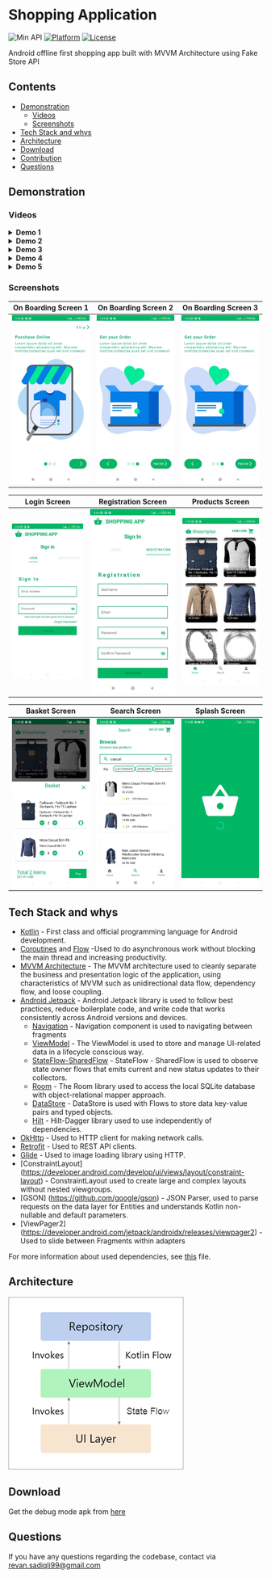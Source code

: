 # Shopping Application

![Min API](https://img.shields.io/badge/API-21%2B-orange.svg?style=flat)
[![Platform](https://img.shields.io/badge/platform-Android-green.svg)](http://developer.android.com/index.html)
[![License](https://img.shields.io/badge/License-MIT-blue.svg)](https://opensource.org/licenses/MIT)

Android offline first shopping app built with MVVM Architecture using Fake Store API


## Contents
* [Demonstration](#demonstration)
  * [Videos](#videos)
  * [Screenshots](#screenshots)
* [Tech Stack and whys](#tech-stack)
* [Architecture](#architecture)
* [Download](#download)
* [Contribution](#contribution)
* [Questions](#questions)


## Demonstration
	
### Videos

<details>
<summary><b>Demo 1</b></summary>
</p>
<video src='https://github.com/RavanSA/ShoppingApp/blob/master/demo/demo_1.mp4' width=180/>

</details>

<details>
<summary><b>Demo 2</b></summary>
</p>
<video src='https://github.com/RavanSA/ShoppingApp/blob/master/demo/demo_2.mp4' width=180/>
</details>

<details>
<summary><b>Demo 3</b></summary>
</p>
<video src='https://github.com/RavanSA/ShoppingApp/blob/master/demo/demo_3.mp4' width=180/>
</details>

<details>
<summary><b>Demo 4</b></summary>
</p>
<video src='https://github.com/RavanSA/ShoppingApp/blob/master/demo/demo_4.mp4' width=180/>
</details>

<details>
<summary><b>Demo 5</b></summary>
</p>
<video src='https://github.com/RavanSA/ShoppingApp/blob/master/demo/demo_5.mp4' width=180/>
</details>

### Screenshots

On Boarding Screen 1       | On Boarding Screen 2      | On Boarding Screen 3 
:-------------------------:|:-------------------------:|:-------------------------:
<img src="https://github.com/RavanSA/ShoppingApp/blob/master/preview_screen/onboarding_1.jpg"/>            |  <img src="https://github.com/RavanSA/ShoppingApp/blob/master/preview_screen/onboarding_3.jpg"/>  | <img src="https://github.com/RavanSA/ShoppingApp/blob/master/preview_screen/onboarding_3.jpg"/>  |

Login Screen               | Registration Screen       | Products Screen
:-------------------------:|:-------------------------:|:-------------------------:
<img src="https://github.com/RavanSA/ShoppingApp/blob/master/preview_screen/login.jpg"/>           |  <img src="https://github.com/RavanSA/ShoppingApp/blob/master/preview_screen/registration.jpg"/>              | <img src="https://github.com/RavanSA/ShoppingApp/blob/master/preview_screen/products.jpg"/>  |

Basket Screen              | Search Screen             | Splash Screen
:-------------------------:|:-------------------------:|:-------------------------:
<img src="https://github.com/RavanSA/ShoppingApp/blob/master/preview_screen/basket.jpg"/>           |  <img src="https://github.com/RavanSA/ShoppingApp/blob/master/preview_screen/search.jpg"/>              | <img src="https://github.com/RavanSA/ShoppingApp/blob/master/preview_screen/splash.jpg"/>  |

## Tech Stack and whys

- [Kotlin](https://kotlinlang.org/) - First class and official programming language for Android development.
- [Coroutines](https://kotlinlang.org/docs/reference/coroutines-overview.html) and [Flow](https://kotlinlang.org/docs/reference/coroutines/flow.html#asynchronous-flow) -Used to do asynchronous work without blocking the main thread and increasing productivity.
- [MVVM Architecture](https://developer.android.com/jetpack/guide) - The MVVM architecture used to cleanly separate the business and presentation logic of the application, using characteristics of MVVM such as unidirectional data flow, dependency flow, and loose coupling.
- [Android Jetpack](https://developer.android.com/jetpack) - Android Jetpack library is used to follow best practices, reduce boilerplate code, and write code that works consistently across Android versions and devices.
  - [Navigation](https://developer.android.com/jetpack/androidx/releases/navigation) - Navigation component is used to navigating between fragments
  - [ViewModel](https://developer.android.com/topic/libraries/architecture/viewmodel) - The ViewModel is used to store and manage UI-related data in a lifecycle conscious way.
  - [StateFlow-SharedFlow](https://developer.android.com/kotlin/flow/stateflow-and-sharedflow#stateflow) - StateFlow - SharedFlow is used to observe state owner flows that emits current and new status updates to their collectors.
  - [Room](https://developer.android.com/topic/libraries/architecture/room) - The Room library used to access the local SQLite database with object-relational mapper approach.
  - [DataStore](https://developer.android.com/topic/libraries/architecture/datastore) - DataStore is used with Flows to store data key-value pairs and typed objects.
  - [Hilt](https://developer.android.com/training/dependency-injection/hilt-android) - Hilt-Dagger library used to use independently of dependencies.
- [OkHttp](https://github.com/square/okhttp) - Used to HTTP client for making network calls.
- [Retrofit](https://github.com/square/retrofit) - Used to REST API clients.
- [Glide](https://github.com/bumptech/glide) - Used to image loading library using HTTP.
- [ConstraintLayout] (https://developer.android.com/develop/ui/views/layout/constraint-layout) - ConstraintLayout used to create large and complex layouts without nested viewgroups.
- [GSON] (https://github.com/google/gson) - JSON Parser, used to parse requests on the data layer for Entities and understands Kotlin non-nullable and default parameters.
- [ViewPager2] (https://developer.android.com/jetpack/androidx/releases/viewpager2) - Used to slide between Fragments within adapters

For more information about used dependencies, see [this](https://github.com/RavanSA/ShoppingApp/blob/refactor/app/build.gradle) file.

## Architecture

![architecture](https://github.com/RavanSA/ShoppingApp/blob/master/preview_screen/mvvm.png)


## Download

Get the debug mode apk from [here](https://github.com/RavanSA/ShoppingApp/blob/master/demo/app-debug.apk)


## Questions

If you have any questions regarding the codebase, contact via revan.sadiqli99@gmail.com

